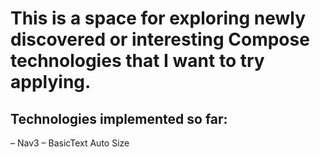 # This is a space for exploring newly discovered or interesting Compose technologies that I want to try applying.
## Technologies implemented so far:
– Nav3
– BasicText Auto Size
